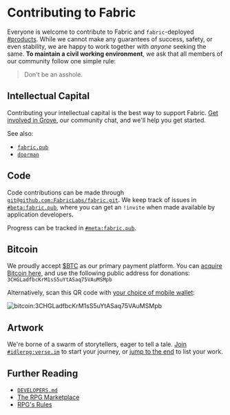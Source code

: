 # Contributing to Fabric
Everyone is welcome to contribute to Fabric and `fabric`-deployed [#products](https://chat.fabric.pub/#/room/#design:fabric.pub).  While we cannot make any guarantees of success, safety, or even stability, we are happy to work together with _anyone_ seeking the same.  **To maintain a civil working environment**, we ask that all members of our community follow one simple rule:

> Don't be an asshole.

## Intellectual Capital
Contributing your intellectual capital is the best way to support Fabric.  [Get involved in Grove](https://chat.fabric.pub/#/room/#grove:fabric.pub), our community chat, and we'll help you get started.

See also:
- [`fabric.pub`](https://fabric.pub)
- [`doorman`](https://github.com/FabricLabs/doorman)

## Code
Code contributions can be made through [`git@github.com:FabricLabs/fabric.git`](https://github.com/FabricLabs/fabric).  We keep track of issues in [`#beta:fabric.pub`](https://chat.fabric.pub/#/room/#beta:fabric.pub), where you can get an `!invite` when made available by application developers.

Progress can be tracked in [`#meta:fabric.pub`][meta].

## Bitcoin
We proudly accept [$BTC](bitcoin:3CHGLadfbcKrM1sS5uYtASaq75VAuMSMpb) as our primary payment platform.  You can [acquire Bitcoin here](https://bisq.network), and use the following public address for donations: `3CHGLadfbcKrM1sS5uYtASaq75VAuMSMpb`

Alternatively, scan this QR code with [your choice of mobile wallet][mobile-wallet]:

![bitcoin:3CHGLadfbcKrM1sS5uYtASaq75VAuMSMpb](assets/3CHGLadfbcKrM1sS5uYtASaq75VAuMSMpb.png)

## Artwork
We're borne of a swarm of storytellers, eager to tell a tale.  [Join `#idlerpg:verse.im`](https://chat.fabric.pub/#/room/#idlerpg:verse.im) to start your journey, or [jump to the end](https://www.roleplaygateway.com/) to list your work.

## Further Reading
- [`DEVELOPERS.md`](DEVELOPERS.md)
- [The RPG Marketplace](https://www.roleplaygateway.com/orders)
- [RPG's Rules](https://www.roleplaygateway.com/rules)

[meta]: https://chat.fabric.pub/#/room/#meta:fabric.pub
[mobile-wallet]: https://bitcoin.org/en/choose-your-wallet
